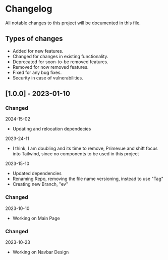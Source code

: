 # Changelog

All notable changes to this project will be documented in this file.

## Types of changes

- Added for new features.
- Changed for changes in existing functionality.
- Deprecated for soon-to-be removed features.
- Removed for now removed features.
- Fixed for any bug fixes.
- Security in case of vulnerabilities.

## [1.0.0] - 2023-01-10

### Changed

2024-15-02

- Updating and relocation dependecies

2023-24-11

- I think, I am doubling and its time to remove, Primevue and shift focus into Tailwind, since no components to be used in this project

2023-15-10

- Updated dependencies
- Renaming Repo, removing the file name versioning, instead to use "Tag"
- Creating new Branch, "ev"

### Changed

2023-10-10

- Working on Main Page

### Changed

2023-10-23

- Working on Navbar Design
